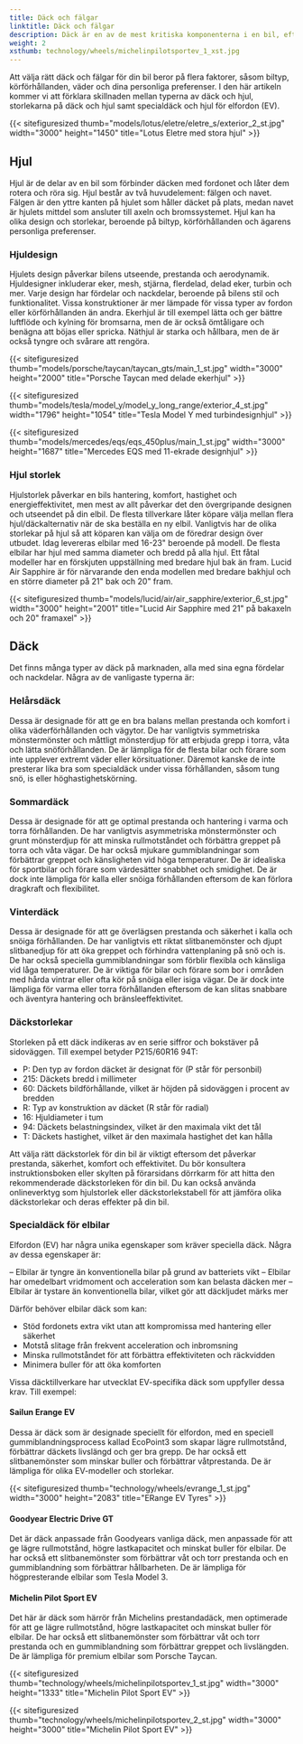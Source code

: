 ```yaml
---
title: Däck och fälgar
linktitle: Däck och fälgar
description: Däck är en av de mest kritiska komponenterna i en bil, eftersom de påverkar prestanda, säkerhet, komfort och effektivitet.
weight: 2
xsthumb: technology/wheels/michelinpilotsportev_1_xst.jpg
---
```

<!-- markdownlint-disable MD033 -->
Att välja rätt däck och fälgar för din bil beror på flera faktorer, såsom biltyp, körförhållanden, väder och dina personliga preferenser. I den här artikeln kommer vi att förklara skillnaden mellan typerna av däck och hjul, storlekarna på däck och hjul samt specialdäck och hjul för elfordon (EV).

{{< sitefiguresized thumb="models/lotus/eletre/eletre_s/exterior_2_st.jpg" width="3000" height="1450" title="Lotus Eletre med stora hjul" >}}


## Hjul

Hjul är de delar av en bil som förbinder däcken med fordonet och låter dem rotera och röra sig. Hjul består av två huvudelement: fälgen och navet. Fälgen är den yttre kanten på hjulet som håller däcket på plats, medan navet är hjulets mittdel som ansluter till axeln och bromssystemet. Hjul kan ha olika design och storlekar, beroende på biltyp, körförhållanden och ägarens personliga preferenser.

### Hjuldesign

Hjulets design påverkar bilens utseende, prestanda och aerodynamik. Hjuldesigner inkluderar eker, mesh, stjärna, flerdelad, delad eker, turbin och mer. Varje design har fördelar och nackdelar, beroende på bilens stil och funktionalitet. Vissa konstruktioner är mer lämpade för vissa typer av fordon eller körförhållanden än andra. Ekerhjul är till exempel lätta och ger bättre luftflöde och kylning för bromsarna, men de är också ömtåligare och benägna att böjas eller spricka. Näthjul är starka och hållbara, men de är också tyngre och svårare att rengöra.

{{< sitefiguresized thumb="models/porsche/taycan/taycan_gts/main_1_st.jpg" width="3000" height="2000" title="Porsche Taycan med delade ekerhjul" >}}

{{< sitefiguresized thumb="models/tesla/model_y/model_y_long_range/exterior_4_st.jpg" width="1796" height="1054" title="Tesla Model Y med turbindesignhjul" >}}

{{< sitefiguresized thumb="models/mercedes/eqs/eqs_450plus/main_1_st.jpg" width="3000" height="1687" title="Mercedes EQS med 11-ekrade designhjul" >}}

### Hjul storlek

Hjulstorlek påverkar en bils hantering, komfort, hastighet och energieffektivitet, men mest av allt påverkar det den övergripande designen och utseendet på din elbil.
De flesta tillverkare låter köpare välja mellan flera hjul/däckalternativ när de ska beställa en ny elbil. Vanligtvis har de olika storlekar på hjul så att köparen kan välja om de föredrar design över utbudet.
Idag levereras elbilar med 16-23" beroende på modell.
De flesta elbilar har hjul med samma diameter och bredd på alla hjul. Ett fåtal modeller har en förskjuten uppställning med bredare hjul bak än fram.
Lucid Air Sapphire är för närvarande den enda modellen med bredare bakhjul och en större diameter på 21" bak och 20" fram.

{{< sitefiguresized thumb="models/lucid/air/air_sapphire/exterior_6_st.jpg" width="3000" height="2001" title="Lucid Air Sapphire med 21\" på bakaxeln och 20\" framaxel" >}}
## Däck

Det finns många typer av däck på marknaden, alla med sina egna fördelar och nackdelar. Några av de vanligaste typerna är:

### Helårsdäck

Dessa är designade för att ge en bra balans mellan prestanda och komfort i olika väderförhållanden och vägytor. De har vanligtvis symmetriska mönstermönster och måttligt mönsterdjup för att erbjuda grepp i torra, våta och lätta snöförhållanden. De är lämpliga för de flesta bilar och förare som inte upplever extremt väder eller körsituationer. Däremot kanske de inte presterar lika bra som specialdäck under vissa förhållanden, såsom tung snö, is eller höghastighetskörning.

### Sommardäck

Dessa är designade för att ge optimal prestanda och hantering i varma och torra förhållanden. De har vanligtvis asymmetriska mönstermönster och grunt mönsterdjup för att minska rullmotståndet och förbättra greppet på torra och våta vägar. De har också mjukare gummiblandningar som förbättrar greppet och känsligheten vid höga temperaturer. De är idealiska för sportbilar och förare som värdesätter snabbhet och smidighet. De är dock inte lämpliga för kalla eller snöiga förhållanden eftersom de kan förlora dragkraft och flexibilitet.

### Vinterdäck

Dessa är designade för att ge överlägsen prestanda och säkerhet i kalla och snöiga förhållanden. De har vanligtvis ett riktat slitbanemönster och djupt slitbanedjup för att öka greppet och förhindra vattenplaning på snö och is. De har också speciella gummiblandningar som förblir flexibla och känsliga vid låga temperaturer. De är viktiga för bilar och förare som bor i områden med hårda vintrar eller ofta kör på snöiga eller isiga vägar. De är dock inte lämpliga för varma eller torra förhållanden eftersom de kan slitas snabbare och äventyra hantering och bränsleeffektivitet.

### Däckstorlekar

Storleken på ett däck indikeras av en serie siffror och bokstäver på sidoväggen. Till exempel betyder P215/60R16 94T:

- P: Den typ av fordon däcket är designat för (P står för personbil)
- 215: Däckets bredd i millimeter
- 60: Däckets bildförhållande, vilket är höjden på sidoväggen i procent av bredden
- R: Typ av konstruktion av däcket (R står för radial)
- 16: Hjuldiameter i tum
- 94: Däckets belastningsindex, vilket är den maximala vikt det tål
- T: Däckets hastighet, vilket är den maximala hastighet det kan hålla

Att välja rätt däckstorlek för din bil är viktigt eftersom det påverkar prestanda, säkerhet, komfort och effektivitet. Du bör konsultera instruktionsboken eller skylten på förarsidans dörrkarm för att hitta den rekommenderade däckstorleken för din bil. Du kan också använda onlineverktyg som hjulstorlek eller däckstorlekstabell för att jämföra olika däckstorlekar och deras effekter på din bil.

### Specialdäck för elbilar

Elfordon (EV) har några unika egenskaper som kräver speciella däck. Några av dessa egenskaper är:

– Elbilar är tyngre än konventionella bilar på grund av batteriets vikt
– Elbilar har omedelbart vridmoment och acceleration som kan belasta däcken mer
– Elbilar är tystare än konventionella bilar, vilket gör att däckljudet märks mer

Därför behöver elbilar däck som kan:

- Stöd fordonets extra vikt utan att kompromissa med hantering eller säkerhet
- Motstå slitage från frekvent acceleration och inbromsning
- Minska rullmotståndet för att förbättra effektiviteten och räckvidden
- Minimera buller för att öka komforten

Vissa däcktillverkare har utvecklat EV-specifika däck som uppfyller dessa krav. Till exempel:

#### Sailun Erange EV

Dessa är däck som är designade speciellt för elfordon, med en speciell gummiblandningsprocess kallad EcoPoint3 som skapar lägre rullmotstånd, förbättrar däckets livslängd och ger bra grepp. De har också ett slitbanemönster som minskar buller och förbättrar våtprestanda. De är lämpliga för olika EV-modeller och storlekar.

{{< sitefiguresized thumb="technology/wheels/evrange_1_st.jpg" width="3000" height="2083" title="ERange EV Tyres" >}}

#### Goodyear Electric Drive GT

Det är däck anpassade från Goodyears vanliga däck, men anpassade för att ge lägre rullmotstånd, högre lastkapacitet och minskat buller för elbilar. De har också ett slitbanemönster som förbättrar våt och torr prestanda och en gummiblandning som förbättrar hållbarheten. De är lämpliga för högpresterande elbilar som Tesla Model 3.

#### Michelin Pilot Sport EV

Det här är däck som härrör från Michelins prestandadäck, men optimerade för att ge lägre rullmotstånd, högre lastkapacitet och minskat buller för elbilar. De har också ett slitbanemönster som förbättrar våt och torr prestanda och en gummiblandning som förbättrar greppet och livslängden. De är lämpliga för premium elbilar som Porsche Taycan.

{{< sitefiguresized thumb="technology/wheels/michelinpilotsportev_1_st.jpg" width="3000" height="1333" title="Michelin Pilot Sport EV" >}}

{{< sitefiguresized thumb="technology/wheels/michelinpilotsportev_2_st.jpg" width="3000" height="3000" title="Michelin Pilot Sport EV" >}}
